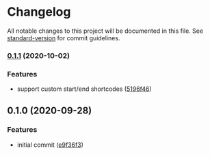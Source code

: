 # Changelog

All notable changes to this project will be documented in this file. See [standard-version](https://github.com/conventional-changelog/standard-version) for commit guidelines.

### [0.1.1](https://github.com/AubreyHewes/simple-shortcode-parser/compare/v0.1.0...v0.1.1) (2020-10-02)


### Features

* support custom start/end shortcodes ([5196f46](https://github.com/AubreyHewes/simple-shortcode-parser/commit/5196f46f5df07c0591815def23e0559e5aa7be1b))

## 0.1.0 (2020-09-28)


### Features

* initial commit ([e9f36f3](https://github.com/AubreyHewes/simple-shortcode-parser/commit/e9f36f327ae9954520f4169eedbce689f44550ec))
